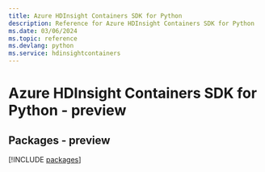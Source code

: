 ```yaml
---
title: Azure HDInsight Containers SDK for Python
description: Reference for Azure HDInsight Containers SDK for Python
ms.date: 03/06/2024
ms.topic: reference
ms.devlang: python
ms.service: hdinsightcontainers
---
```

# Azure HDInsight Containers SDK for Python - preview
## Packages - preview
[!INCLUDE [packages](hdinsight-containers-index.md)]